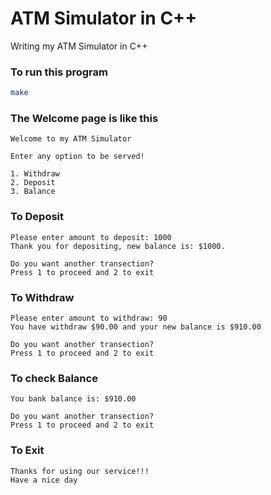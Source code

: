 # ATM Simulator in C++

Writing my ATM Simulator in C++

### To run this program
```bash
make
```

### The Welcome page is like this
```
Welcome to my ATM Simulator

Enter any option to be served!

1. Withdraw
2. Deposit
3. Balance

```

### To Deposit

```
Please enter amount to deposit: 1000
Thank you for depositing, new balance is: $1000.

Do you want another transection?
Press 1 to proceed and 2 to exit

```

### To Withdraw

```
Please enter amount to withdraw: 90
You have withdraw $90.00 and your new balance is $910.00

Do you want another transection?
Press 1 to proceed and 2 to exit

```

### To check Balance

```
You bank balance is: $910.00

Do you want another transection?
Press 1 to proceed and 2 to exit

```


### To Exit
```
Thanks for using our service!!! 
Have a nice day
```